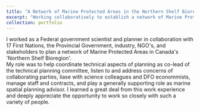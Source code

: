 ```yaml
---
title: "A Network of Marine Protected Areas in the Northern Shelf Bioregion"
excerpt: "Working collaboratively to establish a network of Marine Protected Areas in British Columbia, Canada<br/><iframe width="400" height="225" src="https://www.youtube.com/embed/71ZZ9CTzXWc" frameborder="0" allow="accelerometer; autoplay; clipboard-write; encrypted-media; gyroscope; picture-in-picture" allowfullscreen></iframe>"
collection: portfolio
---
```


I worked as a Federal government scientist and planner in collaboration with 17 First Nations, the Provincial Government, industry, NGO's, and stakeholders to plan a network of Marine Protected Areas in Canada's 'Northern Shelf Bioregion'.  
<a href="https://www.mpanetwork.ca"></a>
My role was to help coordinate technical aspects of planning as co-lead of the technical planning committee, listen to and address concerns of collaborating parties, liase with science colleagues and DFO econommists, manage staff and contracts, and play a generally supporting role as marine spatial planning advisor. 
I learned a great deal from this work experience and deeply appreciate the opportunity to work so closely with such a variety of people. 
